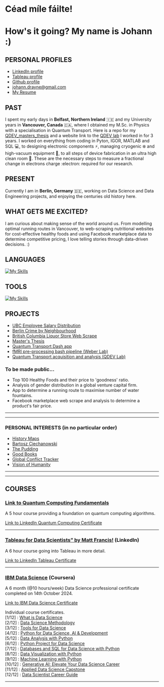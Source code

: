 # Céad míle fáilte! 
# How's it going? My name is Johann :)


## PERSONAL PROFILES
- [LinkedIn profile](https://www.linkedin.com/in/johann-drayne/)
- [Tableau profile](https://public.tableau.com/app/profile/johann.drayne/vizzes)
- [Github profile](https://github.com/johann997)
- [johann.drayne@gmail.com](mailto:johann.drayne@gmail.com?subject=Github%20Reachout%20:%20[Your%20Subject%20Here])
- [My Resume](https://github.com/johann997/Resume)


## PAST
I spent my early days in **Belfast, Northern Ireland** 🇮🇪 and my University years in **Vancouver, Canada** 🇨🇦, where I obtained my M.Sc. in Physics with a specialisation in Quantum Transport. Here is a repo for my [QDEV_masters_thesis](https://github.com/johann997/QDEV_masters_thesis) and a website link to the [QDEV lab](https://phas.ubc.ca/~qdev/?p=home) I worked in for 3 years. I worked on everything from coding in Pyton, IGOR, MATLAB and SQL 💻,  to designing electronic components ⚡, managing cryogenic ❄️ and high-vacuum equipment 🔩, to all steps of device fabrication in an ultra high clean room 🥼. These are the necessary steps to measure a fractional change in electrons charge :electron: required for our research.
</br>

## PRESENT
Currently I am in **Berlin, Germany** 🇩🇪, working on Data Science and Data Engineering projects, and enjoying the centuries old history here. 

## WHAT GETS ME EXCITED?
I am curious about making sense of the world around us. From modelling optimal running routes in Vancouver, to web-scraping nutritional websites for cost-effective healthy foods and using Facebook marketplace data to determine competitive pricing, I love telling stories through data-driven decisions. :)

## LANGUAGES
[![My Skills](https://skillicons.dev/icons?i=py,matlab,r,php,latex,linux,bash,arduino)](https://skillicons.dev)

## TOOLS
[![My Skills](https://skillicons.dev/icons?i=git,mysql,sklearn,grafana,docker,anaconda,vscode,postgres,wordpress)](https://skillicons.dev)


## PROJECTS
- [UBC Employee Salary Distribution](https://github.com/johann997/UBC-Employee-Salary)
- [Berlin Crime by Neighbourhood](https://github.com/johann997/Berlin_Mauerweg)
- [British Columbia Liquor Store Web Scrape](https://github.com/johann997/BCL_WebScrape)
- [Master's Thesis](https://github.com/johann997/QDEV_masters_thesis)
- [Quantum Transport Dash app](https://github.com/johann997/2deg_yodels)
- [fMRI pre-processing bash pipeline (Weber Lab)](https://github.com/WeberLab/LRTC_PLOSComplex)
- [Quantum Transport acquisition and analysis (QDEV Lab)](https://github.com/folk-lab/IgorAcq)


### To be made public...
- Top 100 Healthy Foods and their price to 'goodness' ratio.
- Analysis of gender distribution in a global venture capital firm.
- App to determine a running route to maximise number of water fountains.
- Facebook marketplace web scrape and analysis to determine a product's fair price.

---
---

### PERSONAL INTERESTS (in no particular order)
- [History Maps](https://history-maps.com)
- [Bartosz Ciechanowski](https://ciechanow.ski/archives/)
- [The Pudding](https://pudding.cool)
- [Good Books](https://www.goodbooks.io/top-100/non-fiction)
- [Global Conflict Tracker](https://www.cfr.org/global-conflict-tracker)
- [Vision of Humanity](https://www.visionofhumanity.org)

---
---

## COURSES

### [Link to Quantum Computing Fundamentals](https://www.linkedin.com/learning/quantum-computing-fundamentals/learn-quantum-computing)
A 5 hour course providing a foundation on quantum computing algorithms. 

[Link to LinkedIn Quantum Computing Certificate](https://www.linkedin.com/learning/certificates/3a6cbcbbbf602f1a68b2762299684741bb0571b182fc0baccd0211f30f152940?trk=share_certificate)

---

### [Tableau for Data Scientists” by Matt Francis!](https://www.linkedin.com/learning/tableau-for-data-scientists) (LinkedIn)
A 6 hour course going into Tableau in more detail. 

[Link to LinkedIn Tableau Certificate](https://www.linkedin.com/learning/certificates/65a5b21716a5a27a44733369d1dafeb03bf80e39df4496b37931a1ed5c100006?trk=share_certificate)

---

### [IBM Data Science](https://www.coursera.org/professional-certificates/ibm-data-science) (Coursera)
A 6 month (@10 hours/week) Data Science professional certificate completed on 14th October 2024. 

[Link to IBM Data Science Certificate](https://coursera.org/share/d5da6568a3f49f33759acb9225d6ac49) </br>

Individual course certificates. </br>
[1/12] : [What is Data Science](https://coursera.org/share/1339e4a7cae37ed25346e7dc7a298166) </br>
[2/12] : [Data Science Methodology](https://coursera.org/share/d3f374fd8dd485fad64fa4d8419bd347) </br>
[3/12] : [Tools for Data Science](https://coursera.org/share/18e664486c707a454bc91218ab2c81ef) </br>
[4/12] : [Python for Data Science, AI & Development](https://coursera.org/share/6e5b15ebc80167142ac9e59a15fa62ca) </br>
[5/12] : [Data Analysis with Python](https://coursera.org/share/aa16f5ed60c96cafefc18cf8bec0c441) </br>
[6/12] : [Python Project for Data Science](https://coursera.org/share/ddbe05553fc4478c8ee4c2ccbcb27964) </br>
[7/12] : [Databases and SQL for Data Science with Python](https://coursera.org/share/25029c70fe4111b27f8edc0006ebf401)</br>
[8/12] : [Data Visualization with Python
](https://coursera.org/share/db32827572d1fe0f94d603701fc4e8d6) </br>
[9/12] : [Machine Learning with Python](https://coursera.org/share/dbbad84c6af475f5d6e4a7c0910246ec) </br>
[10/12] : [Generative AI: Elevate Your Data Science Career](https://coursera.org/share/ef0d821154321c11a779aab6cf21fd2d) </br>
[11/12] : [Applied Data Science Capstone](https://coursera.org/share/439b8c73705bb63abf028376c5cf907b) </br>
[12/12] : [Data Scientist Career Guide](https://coursera.org/share/f7282c57a373b0b79ed14acf32c48bf4) </br>


---
